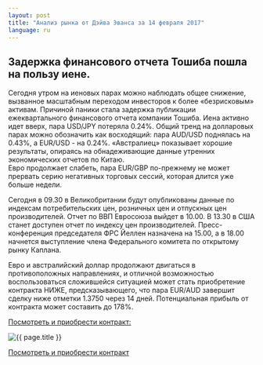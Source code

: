 ```yaml
---
layout: post
title: "Анализ рынка от Дэйва Эванса за 14 февраля 2017"
language: ru
---
```

## Задержка финансового отчета Тошиба пошла на пользу иене.

Сегодня утром на иеновых парах можно наблюдать общее снижение, вызванное масштабным переходом инвесторов к более «безрисковым» активам. Причиной паники стала задержка публикации ежеквартального финансового отчета компании Тошиба. Иена активно идет вверх, пара USD/JPY потеряла 0.24%. 
Общий тренд на долларовых парах можно обозначить как восходящий: пара AUD/USD поднялась на 0.43%, а EUR/USD - на 0.24%. «Австралиец» показывает хорошие результаты, опираясь на обнадеживающие данные утренних экономических отчетов по Китаю.  
Евро продолжает слабеть, пара EUR/GBP по-прежнему не может прервать серию негативных торговых сессий, которая длится уже больше недели. 

Сегодня в 09.30 в Великобритании будут опубликованы данные по индексам потребительских цен, розничных цен и отпускных цен производителей. Отчет по ВВП Евросоюза выйдет в 10.00. В 13.30 в США станет доступен отчет по индексу цен производителей. Пресс-конференция председателя ФРС Йеллен назначена на 15.00, а в 18.00 начнется выступление члена Федерального комитета по открытому рынку Каплана.

Евро и австралийский доллар продолжают двигаться в противоположных направлениях, и отличной возможностью воспользоваться сложившейся ситуацией может стать приобретение контракта НИЖЕ, предсказывающего, что пара EUR/AUD завершит сделку ниже отметки 1.3750 через 14 дней. Потенциальная прибыль от контракта может составить до 178%.

<a href="http://record.binary.com/_bivVDfg8lHux76XffYA0JmNd7ZgqdRLk/1/?market=major_pairs&duration_amount=14&duration_units=d&amount=10&amount_type=payout&expiry_type=duration&underlying=frxEURAUD&formname=higherlower&barrier=1.3750&s=1&t=8ySPJq8CslxRXg1ZY5qjhJ0co5lt24DG" target="_blank">Посмотреть и приобрести контракт:</a>

<img src="{{ site.url }}/images/ru-2017-14-feb.png" alt="{{ page.title }}">

<a href="%LINK%%?https://www.binary.com/d/trade.cgi?market=major_pairs&duration_amount=14&duration_units=d&amount=10&amount_type=payout&expiry_type=duration&underlying=frxEURAUD&formname=higherlower&barrier=1.3750&s=1&t=8ySPJq8CslxRXg1ZY5qjhJ0co5lt24DG">Посмотреть и приобрести контракт</a>